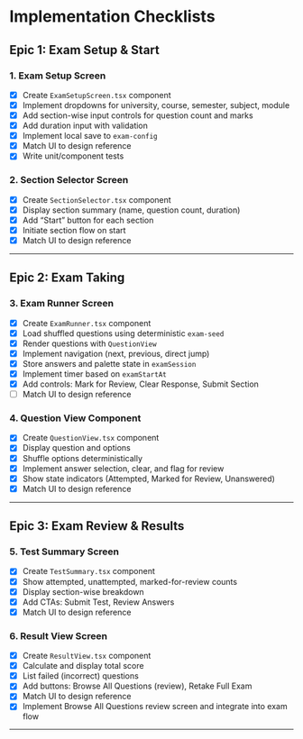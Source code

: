 # Implementation Checklists

## Epic 1: Exam Setup & Start

### 1. Exam Setup Screen

- [x] Create `ExamSetupScreen.tsx` component
- [x] Implement dropdowns for university, course, semester, subject, module
- [x] Add section-wise input controls for question count and marks
- [x] Add duration input with validation
- [x] Implement local save to `exam-config`
- [x] Match UI to design reference
- [x] Write unit/component tests

### 2. Section Selector Screen

- [x] Create `SectionSelector.tsx` component
- [x] Display section summary (name, question count, duration)
- [x] Add “Start” button for each section
- [x] Initiate section flow on start
- [x] Match UI to design reference

---

## Epic 2: Exam Taking

### 3. Exam Runner Screen

- [x] Create `ExamRunner.tsx` component
- [x] Load shuffled questions using deterministic `exam-seed`
- [x] Render questions with `QuestionView`
- [x] Implement navigation (next, previous, direct jump)
- [x] Store answers and palette state in `examSession`
- [x] Implement timer based on `examStartAt`
- [x] Add controls: Mark for Review, Clear Response, Submit Section
- [ ] Match UI to design reference

### 4. Question View Component

- [x] Create `QuestionView.tsx` component
- [x] Display question and options
- [x] Shuffle options deterministically
- [x] Implement answer selection, clear, and flag for review
- [x] Show state indicators (Attempted, Marked for Review, Unanswered)
- [x] Match UI to design reference

---

## Epic 3: Exam Review & Results

### 5. Test Summary Screen

- [x] Create `TestSummary.tsx` component
- [x] Show attempted, unattempted, marked-for-review counts
- [x] Display section-wise breakdown
- [x] Add CTAs: Submit Test, Review Answers
- [x] Match UI to design reference

### 6. Result View Screen

- [x] Create `ResultView.tsx` component
- [x] Calculate and display total score
- [x] List failed (incorrect) questions
- [x] Add buttons: Browse All Questions (review), Retake Full Exam
- [x] Match UI to design reference
- [x] Implement Browse All Questions review screen and integrate into exam flow

---
